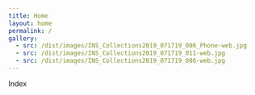 ```yaml
---
title: Home
layout: home
permalink: /
gallery:
  - src: /dist/images/INS_Collections2019_071719_006_Phone-web.jpg
  - src: /dist/images/INS_Collections2019_071719_011-web.jpg
  - src: /dist/images/INS_Collections2019_071719_086-web.jpg
---
```


Index
